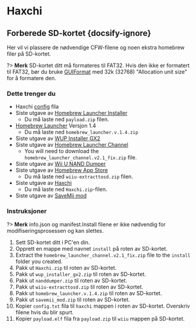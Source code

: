 # Haxchi

## Forberede SD-kortet {docsify-ignore}

Her vil vi plassere de nødvendige CFW-filene og noen ekstra homebrew filer på SD-kortet.

?> **Merk** SD-kortet ditt må formateres til FAT32. Hvis den ikke er formatert til FAT32, bør du bruke [GUIFormat](http://www.ridgecrop.demon.co.uk/index.htm?guiformat.htm) med 32k (32768) "Allocation unit size" for å formatere den.

### Dette trenger du

- Haxchi <a href="docs/files/config.txt" download>config</a> fila
- Siste utgave av [Homebrew Launcher Installer](https://github.com/wiiu-env/homebrew_launcher_installer/releases/latest)
  - Du må laste ned `payload.zip` filen.
- [Homebrew Launcher](https://github.com/dimok789/homebrew_launcher/releases/tag/1.4) Versjon 1.4
  - Du må laste ned `homebrew_launcher.v.1.4.zip`
- Siste utgave av [WUP Installer GX2](http://wiiubru.com/appstore/zips/wup_installer_gx2.zip)
- Siste utgave av [Homebrew Launcher Channel](https://github.com/GaryOderNichts/homebrew_launcher/releases/tag/v2.1_fix)
  - You will need to download the `homebrew_launcher_channel.v2.1_fix.zip` file.
- Siste utgave av [Wii U NAND Dumper](https://github.com/koolkdev/wiiu-nanddumper/releases/latest)
- Siste utgave av [Homebrew App Store](https://github.com/vgmoose/hbas/releases/latest)
  - Du må laste ned `wiiu-extracttosd.zip` filen.
- Siste utgave av [Haxchi](https://github.com/FIX94/haxchi/releases/latest)
  - Du må laste ned `Haxchi.zip`-filen.
- Siste utgave av <a href="docs/files/savemii_mod.zip" download>SaveMii mod</a>

### Instruksjoner

?> **Merk** info.json og manifest.Install filene er ikke nødvendig for modifiseringsprosessen og kan slettes.

1. Sett SD-kortet ditt i PC'en din.
1. Opprett en mappe med navnet `install` på roten av SD-kortet.
1. Extract the `homebrew_launcher_channel.v2.1_fix.zip` file to the `install` folder you created.
1. Pakk ut `Haxchi.zip` til roten av SD-kortet.
1. Pakk ut `wup_installer_gx2.zip` til roten av SD-kortet.
1. Pakk ut `nanddumper.zip` til roten av SD-kortet.
1. Pakk ut `wiiu-extracttosd.zip` til roten av SD-kortet.
1. Pakk ut `homebrew_launcher.v.1.4.zip` til roten av SD-kortet.
1. Pakk ut `savemii_mod.zip` til roten av SD-kortet.
1. Kopier `config.txt` fila til `haxchi` mappen i roten av SD-kortet. Overskriv filene hvis du blir spurt.
1. Kopier `payload.elf` fila fra `payload.zip` til `wiiu` mappen på SD-kortet.